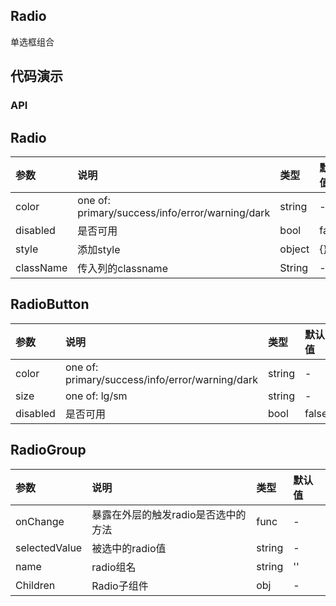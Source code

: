 ## Radio

单选框组合


## 代码演示

### API

## Radio

|参数|说明|类型|默认值|
|:---|:----|:---|:------|
|color|one of: primary/success/info/error/warning/dark|string|-|
|disabled|是否可用|bool|false|
| style  | 添加style | object| {} |
|className|传入列的classname|String	|-|

## RadioButton

|参数|说明|类型|默认值|
|:---|:----|:---|:------|
|color|one of: primary/success/info/error/warning/dark|string|-|
|size|one of: lg/sm|string|-|
|disabled|是否可用|bool|false|

## RadioGroup

|参数|说明|类型|默认值|
|:---|:----|:---|:------|
|onChange|暴露在外层的触发radio是否选中的方法|func|-|
|selectedValue|被选中的radio值|string|-|
|name|radio组名|string|''|
|Children|Radio子组件|obj|-|


